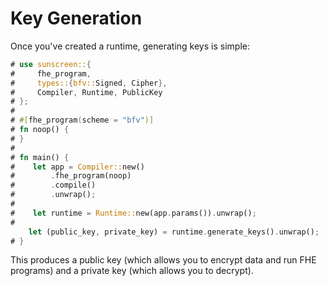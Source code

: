 # Key Generation
Once you've created a runtime, generating keys is simple:

```rust
# use sunscreen::{
#     fhe_program,
#     types::{bfv::Signed, Cipher},
#     Compiler, Runtime, PublicKey
# };
#
# #[fhe_program(scheme = "bfv")]
# fn noop() {
# }
#
# fn main() {
#    let app = Compiler::new()
#        .fhe_program(noop)
#        .compile()
#        .unwrap();
#
#    let runtime = Runtime::new(app.params()).unwrap();
#
    let (public_key, private_key) = runtime.generate_keys().unwrap();
# }
```

This produces a public key (which allows you to encrypt data and run FHE programs) and a private key (which allows you to decrypt).
